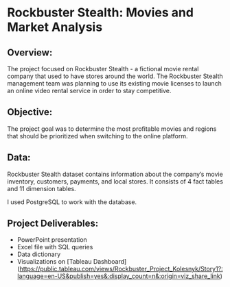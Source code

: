 # Rockbuster Stealth: Movies and Market Analysis
## Overview:
The project focused on Rockbuster Stealth - a fictional movie rental company that used to have stores around the world. 
The Rockbuster Stealth management team was planning to use its existing movie licenses to launch an online video rental service in order to stay competitive. 

## Objective: 
The project goal was to determine the most profitable movies and regions that should be prioritized when switching to the online platform.

## Data:
Rockbuster Stealth dataset contains information about the company’s movie inventory, customers, payments, and local stores.
It consists of 4 fact tables and 11 dimension tables. 

I used PostgreSQL to work with the database. 


## Project Deliverables:
- PowerPoint presentation
- Excel file with SQL queries
- Data dictionary
- Visualizations on [Tableau Dashboard] (https://public.tableau.com/views/Rockbuster_Project_Kolesnyk/Story1?:language=en-US&publish=yes&:display_count=n&:origin=viz_share_link)
